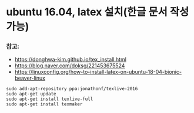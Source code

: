 # ubuntu 16.04, latex 설치(한글 문서 작성 가능)
### 참고: 
- https://donghwa-kim.github.io/tex_install.html
- https://blog.naver.com/doksg/221453675524
- https://linuxconfig.org/how-to-install-latex-on-ubuntu-18-04-bionic-beaver-linux

```
sudo add-apt-repository ppa:jonathonf/texlive-2016
sudo apt-get update
sudo apt-get install texlive-full
sudo apt-get install texmaker
```
